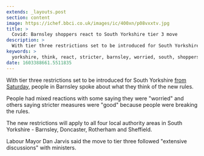 ```yaml
--- 
extends: _layouts.post 
section: content 
image: https://ichef.bbci.co.uk/images/ic/400xn/p08vxxtv.jpg 
title: > 
  Covid: Barnsley shoppers react to South Yorkshire tier 3 move 
description: > 
  With tier three restrictions set to be introduced for South Yorkshire from Saturday, people in Barnsley spoke about what they think of the new rules.People had mixed reactions with some saying they were "worried" and others saying stricter measures were "good" because people were breaking the rules.The new restrictions will apply to all four local authority areas in South Yorkshire - Barnsley, Doncaster, Rotherham and Sheffield.Labour Mayor Dan Jarvis said the move to tier three followed "extensive discussions" with ministers. 
keywords: > 
  yorkshire, think, react, stricter, barnsley, worried, south, shoppers, covid, spoke, tier, restrictions, saying 
date: 1603388661.5511835 
--- 
```

<div><p>With tier three restrictions set to be introduced for South Yorkshire <a href="https://www.bbc.co.uk/news/uk-54627017" class="css-yidnqd-InlineLink e1no5rhv0">from Saturday,</a> people in Barnsley spoke about what they think of the new rules.</p><p>People had mixed reactions with some saying they were "worried" and others saying stricter measures were "good" because people were breaking the rules.</p><p>The new restrictions will apply to all four local authority areas in South Yorkshire - Barnsley, Doncaster, Rotherham and Sheffield.</p><p>Labour Mayor Dan Jarvis said the move to tier three followed "extensive discussions" with ministers.</p></div>